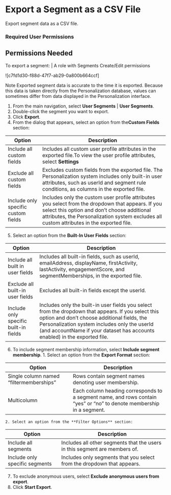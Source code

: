 

# Export a Segment as a CSV File

Export segment data as a CSV file.

### Required User Permissions

Permissions Needed  
---  
To export a segment: | A role with Segments Create/Edit permissions  
  
![c7fd1d30-f88d-47f7-ab29-0a800b664ccf]

Note Exported segment data is accurate to the time it is exported. Because
this data is taken directly from the Personalization database, values can
sometimes differ from data displayed in the Personalization interface.

  1. From the main navigation, select **User Segments** | **User Segments**.
  2. Double-click the segment you want to export.
  3. Click **Export**.
  4. From the dialog that appears, select an option from the**Custom Fields** section:

Option | Description  
---|---  
Include all custom fields | Includes all custom user profile attributes in the exported file.To view the user profile attributes, select **Settings** | **Attributes** from the main navigation.  
Exclude all custom fields | Excludes custom fields from the exported file. The Personalization system includes only built-in user attributes, such as userId and segment rule conditions, as columns in the exported file.  
Include only specific custom fields | Includes only the custom user profile attributes you select from the dropdown that appears. If you select this option and don’t choose additional attributes, the Personalization system excludes all custom attributes in the exported file.  
  
  5. Select an option from the **Built-In User Fields** section:

Option | Description  
---|---  
Include all built in user fields | Includes all built-in fields, such as userId, emailAddress, displayName, firstActivity, lastActivity, engagementScore, and segmentMemberships, in the exported file.  
Exclude all built-in user fields | Excludes all built-in fields except the userId.  
Include only specific built-in fields | Includes only the built-in user fields you select from the dropdown that appears. If you select this option and don’t choose additional fields, the Personalization system includes only the userId (and accountName if your dataset has accounts enabled) in the exported file.  
  
  6. To include segment membership information, select **Include segment membership**. 
    1. Select an option from the **Export Format** section:

Option | Description  
---|---  
Single column named “filtermemberships” | Rows contain segment names denoting user membership.  
Multicolumn | Each column heading corresponds to a segment name, and rows contain “yes” or “no” to denote membership in a segment.  
  
    2. Select an option from the **Filter Options** section:

Option | Description  
---|---  
Include all segments | Includes all other segments that the users in this segment are members of.  
Include only specific segments | Includes only segments that you select from the dropdown that appears.  
  
  7. To exclude anonymous users, select **Exclude anonymous users from export**.
  8. Click **Start Export**.

